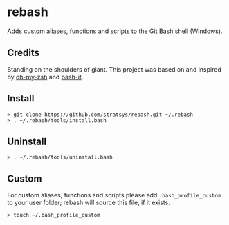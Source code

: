 # rebash

Adds custom aliases, functions and scripts to the Git Bash shell (Windows).

## Credits

Standing on the shoulders of giant. This project was based on and inspired by [oh-my-zsh](https://github.com/robbyrussell/oh-my-zsh) and [bash-it](https://github.com/revans/bash-it).

## Install

    > git clone https://github.com/stratsys/rebash.git ~/.rebash
    > . ~/.rebash/tools/install.bash
    
## Uninstall

    > . ~/.rebash/tools/uninstall.bash
    
## Custom

For custom aliases, functions and scripts please add `.bash_profile_custom` to your user folder; rebash will source this file, if it exists.

    > touch ~/.bash_profile_custom
